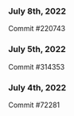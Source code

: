 ### July 8th, 2022

Commit #220743

### July 5th, 2022

Commit #314353


### July 4th, 2022

Commit #72281
